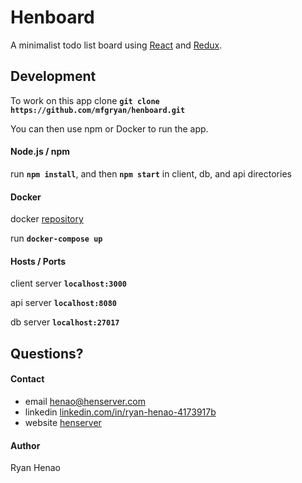 # Henboard

  A minimalist todo list board using [React](https://facebook.github.io/react/) and [Redux](http://redux.js.org/).
  


## Development

To work on this app clone **`git clone https://github.com/mfgryan/henboard.git`**

You can then use npm or Docker to run the app.

  #### Node.js / npm 

  run **`npm install`**, and then **`npm start`** in client, db, and api directories


  #### Docker

  docker [repository](https://hub.docker.com/r/mfgryan/henboard/)
  
  run **`docker-compose up`**

  #### Hosts / Ports
  
  client server **`localhost:3000`**
  
  api server **`localhost:8080`**
  
  db server **`localhost:27017`**
  

## Questions?

  #### Contact
  - email [henao@henserver.com](http://www.henserver.com)
  - linkedin [linkedin.com/in/ryan-henao-4173917b](https://www.linkedin.com/in/ryan-henao-4173917b/)
  - website [henserver](http://www.henserver.com)

  #### Author
  Ryan Henao
